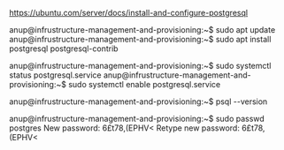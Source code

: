https://ubuntu.com/server/docs/install-and-configure-postgresql


anup@infrustructure-management-and-provisioning:~$ sudo apt update
anup@infrustructure-management-and-provisioning:~$ sudo apt install postgresql postgresql-contrib

anup@infrustructure-management-and-provisioning:~$ sudo systemctl status postgresql.service
anup@infrustructure-management-and-provisioning:~$ sudo systemctl enable postgresql.service

anup@infrustructure-management-and-provisioning:~$ psql --version

anup@infrustructure-management-and-provisioning:~$ sudo passwd postgres
New password: 6£t78,(EPHV<
Retype new password: 6£t78,(EPHV<


